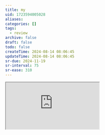 ```yaml
---
title: my
uid: 1723594005028
aliases:
categories: []
tags:
  - review
archive: false
draft: false
todo: false
createTime: 2024-08-14 08:06:45
updateTime: 2024-08-14 08:06:45
sr-due: 2024-11-19
sr-interval: 75
sr-ease: 310
---
```


<iframe
  class="iframe_full"
  src="https://dict.youdao.com/result?word=my&lang=en"
>
</iframe>
